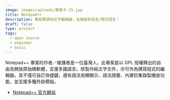 ```yaml
---
image: images/uploads/專案卡-15.jpg
title: Notepad++
description: 萬能開源純文字編輯器，支援超多語言/程式語言！
draft: false
type: project
tags:
  - open source
  - engineer
  - basic
---
```

Notepad++ 專案的作者／維護者是一位臺灣人。此專案是以 GPL 授權釋出的自由及開放原始碼軟體，支援多國語言。除製作純文字文件，亦可作為撰寫程式的編輯器。其不僅可自訂快捷鍵，還有語法突顯顯示、語法摺疊、內建巨集錄製播放功能，並支援多種外掛模組。

- [Notepad++ 官方網站](https://notepad-plus-plus.org/)
